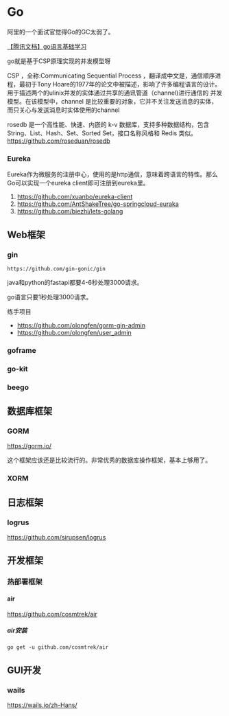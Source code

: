 Go
===

阿里的一个面试官觉得Go的GC太弱了。

[【腾讯文档】go语言基础学习](https://docs.qq.com/doc/DSHZTaGZsTWpCVnN0)

go就是基于CSP原理实现的并发模型呀

CSP ，全称:Communicating Sequential Process ，翻译成中文是，通信顺序进程，最初于Tony Hoare的1977年的论文中被描述，影响了许多编程语言的设计。用于描述两个的ulinix并发的实体通过共享的通讯管道（channel)进行通信的 并发模型。在该模型中，channel 是比较重要的对象，它并不关注发送消息的实体，而只关心与发送消息时实体使用的channel

rosedb 是一个高性能、快速、内嵌的 k-v 数据库，支持多种数据结构，包含 String、List、Hash、Set、Sorted Set，接口名称风格和 Redis 类似。
https://github.com/roseduan/rosedb

### Eureka
Eureka作为微服务的注册中心，使用的是http通信，意味着跨语言的特性。那么Go可以实现一个eureka client即可注册到eureka里。

1. https://github.com/xuanbo/eureka-client
2. https://github.com/AntShakeTree/go-springcloud-euraka
1. https://github.com/biezhi/lets-golang


## Web框架

### gin

```
https://github.com/gin-gonic/gin
```

java和python的fastapi都要4-6秒处理3000请求。

go语言只要1秒处理3000请求。

练手项目 

* https://github.com/olongfen/gorm-gin-admin
* https://github.com/olongfen/user_admin

### goframe

### go-kit

### beego

## 数据库框架

### GORM

https://gorm.io/

这个框架应该还是比较流行的。非常优秀的数据库操作框架，基本上够用了。

### XORM

## 日志框架

### logrus

https://github.com/sirupsen/logrus

## 开发框架

### 热部署框架

#### air

https://github.com/cosmtrek/air

##### air安装

```
go get -u github.com/cosmtrek/air
```


## GUI开发

###  wails

https://wails.io/zh-Hans/

